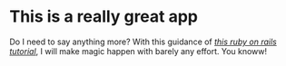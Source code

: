 # This is a really great app

Do I need to say anything more? With this guidance of [*this ruby on rails tutorial*](http://railstutorial.org/), I will make magic happen with barely any effort. You knoww!